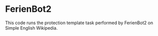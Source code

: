 # FerienBot2
This code runs the protection template task performed by FerienBot2 on Simple English Wikipedia.
